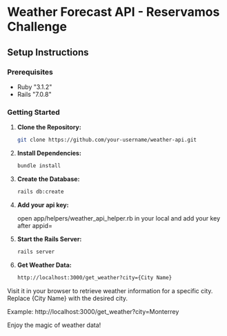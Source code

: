 # Weather Forecast API - Reservamos Challenge

## Setup Instructions

### Prerequisites
- Ruby "3.1.2"
- Rails "7.0.8"

### Getting Started

1. **Clone the Repository:**
   ```bash
   git clone https://github.com/your-username/weather-api.git

2. **Install Dependencies:**
   ```bash
   bundle install

2. **Create the Database:**
   ```bash
   rails db:create
   
3. **Add your api key:**

   open app/helpers/weather_api_helper.rb in your local and add your key  after appid=

5. **Start the Rails Server:**
   ```bash
   rails server

6. **Get Weather Data:**
   ```bash
   http://localhost:3000/get_weather?city={City Name}
  Visit it in your browser to retrieve weather information for a specific city. Replace {City Name} with the desired city.

Example: http://localhost:3000/get_weather?city=Monterrey
  
Enjoy the magic of weather data!
